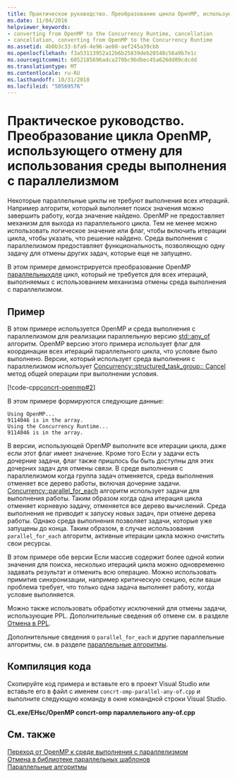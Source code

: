 ```yaml
---
title: Практическое руководство. Преобразование цикла OpenMP, использующего отмену для использования среды выполнения с параллелизмом
ms.date: 11/04/2016
helpviewer_keywords:
- converting from OpenMP to the Concurrency Runtime, cancellation
- cancellation, converting from OpenMP to the Concurrency Runtime
ms.assetid: 4b0b3c33-bfa9-4e96-ae08-aef245a39cbb
ms.openlocfilehash: f3a53113952a12b6b25839deb20548c56a9b7e1c
ms.sourcegitcommit: 6052185696adca270bc9bdbec45a626dd89cdcdd
ms.translationtype: MT
ms.contentlocale: ru-RU
ms.lasthandoff: 10/31/2018
ms.locfileid: "50569576"
---
```

# <a name="how-to-convert-an-openmp-loop-that-uses-cancellation-to-use-the-concurrency-runtime"></a>Практическое руководство. Преобразование цикла OpenMP, использующего отмену для использования среды выполнения с параллелизмом

Некоторые параллельные циклы не требуют выполнения всех итераций. Например алгоритм, который выполняет поиск значения можно завершить работу, когда значение найдено. OpenMP не предоставляет механизм для выхода из параллельного цикла. Тем не менее можно использовать логическое значение или флаг, чтобы включить итерации цикла, чтобы указать, что решение найдено. Среда выполнения с параллелизмом предоставляет функциональность, позволяющую одну задачу для отмены других задач, которые еще не запущено.

В этом примере демонстрируется преобразование OpenMP [параллельных](../../parallel/concrt/how-to-use-parallel-invoke-to-write-a-parallel-sort-routine.md#parallel)[для](../../parallel/openmp/reference/for-openmp.md) цикл, который не требуется для всех итераций, выполняемых с использованием механизма отмены среда выполнения с параллелизмом.

## <a name="example"></a>Пример

В этом примере используется OpenMP и среда выполнения с параллелизмом для реализации параллельную версию [std::any_of](../../standard-library/algorithm-functions.md#any_of) алгоритм. OpenMP версию этого примера использует флаг для координации всех итераций параллельного цикла, что условие было выполнено. Версии, который использует среда выполнения с параллелизмом использует [Concurrency::structured_task_group:: Cancel](reference/structured-task-group-class.md#cancel) метод общей операции при выполнении условия.

[!code-cpp[concrt-openmp#2](../../parallel/concrt/codesnippet/cpp/convert-an-openmp-loop-that-uses-cancellation_1.cpp)]

В этом примере формируются следующие данные:

```Output
Using OpenMP...
9114046 is in the array.
Using the Concurrency Runtime...
9114046 is in the array.
```

В версии, использующей OpenMP выполните все итерации цикла, даже если этот флаг имеет значение. Кроме того Если у задачи есть дочерние задачи, флаг также пришлось бы быть доступны для этих дочерних задач для отмены связи. В среде выполнения с параллелизмом когда группа задач отменяется, среда выполнения отменяет все дерево работы, включая дочерние задачи. [Concurrency::parallel_for_each](reference/concurrency-namespace-functions.md#parallel_for_each) алгоритм использует задачи для выполнения работы. Таким образом когда одна итерация цикла отменяет корневую задачу, отменяется все дерево вычислений. Среда выполнения не приводит к запуску новых задач, при отмене дерева работы. Однако среда выполнения позволяет задачи, которые уже запущены до конца. Таким образом, в случае использования `parallel_for_each` алгоритм, активные итерации цикла можно очистить свои ресурсы.

В этом примере обе версии Если массив содержит более одной копии значения для поиска, несколько итераций цикла можно одновременно задавать результат и отменить всю операцию. Можно использовать примитив синхронизации, например критическую секцию, если ваши проблема требует, что только одна задача выполняет работу, когда условие выполняется.

Можно также использовать обработку исключений для отмены задачи, использующие PPL. Дополнительные сведения об отмене см. в разделе [Отмена в PPL](cancellation-in-the-ppl.md).

Дополнительные сведения о `parallel_for_each` и другие параллельные алгоритмы, см. в разделе [параллельные алгоритмы](../../parallel/concrt/parallel-algorithms.md).

## <a name="compiling-the-code"></a>Компиляция кода

Скопируйте код примера и вставьте его в проект Visual Studio или вставьте его в файл с именем `concrt-omp-parallel-any-of.cpp` и выполните следующую команду в окне командной строки Visual Studio.

**CL.exe/EHsc/OpenMP concrt-omp параллельного any-of.cpp**

## <a name="see-also"></a>См. также

[Переход от OpenMP к среде выполнения с параллелизмом](../../parallel/concrt/migrating-from-openmp-to-the-concurrency-runtime.md)<br/>
[Отмена в библиотеке параллельных шаблонов](cancellation-in-the-ppl.md)<br/>
[Параллельные алгоритмы](../../parallel/concrt/parallel-algorithms.md)

